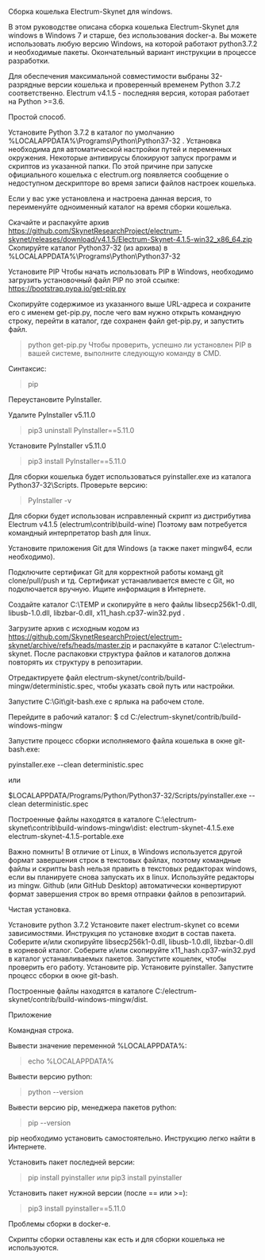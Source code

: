 ﻿Сборка кошелька Electrum-Skynet для windows.


В этом руководстве описана сборка кошелька Electrum-Skynet для windows в Windows 7 и старше, без использования docker-a. 
Вы можете использовать любую версию Windows, на которой работают python3.7.2 и необходимые пакеты. Окончательный вариант 
инструкции в процессе разработки.

Для обеспечения максимальной совместимости выбраны 32-разрядные версии кошелька  и проверенный временем Python 3.7.2  соответственно.
Electrum v4.1.5 - последняя версия, которая работает на Python >=3.6.



Простой способ.

Установите Python 3.7.2 в каталог по умолчанию %LOCALAPPDATA%\Programs\Python\Python37-32 .
Установка необходима для автоматической настройки путей и переменных окружения.
Некоторые антивирусы блокируют запуск программ и скриптов из указанной папки. По этой причине при запуске официального кошелька с electrum.org появляется сообщение о недоступном дескрипторе во время записи файлов настроек кошелька.
 
Если у вас уже установлена и настроена данная версия, то переименуйте одноименный каталог на время сборки кошелька. 

Скачайте и распакуйте архив https://github.com/SkynetResearchProject/electrum-skynet/releases/download/v4.1.5/Electrum-Skynet-4.1.5-win32_x86_64.zip
Скопируйте каталог Python37-32 (из архива) в %LOCALAPPDATA%\Programs\Python\Python37-32


Установите PIP
Чтобы начать использовать PIP в Windows, необходимо загрузить установочный файл PIP по этой ссылке: https://bootstrap.pypa.io/get-pip.py

Скопируйте содержимое из указанного выше URL-адреса и сохраните его с именем get-pip.py, после чего вам нужно открыть командную строку,  перейти в каталог, где сохранен файл get-pip.py, и запустить файл.

> python get-pip.py
Чтобы проверить, успешно ли установлен PIP в вашей системе, выполните следующую команду в CMD.

Синтаксис:

> pip

Переустановите PyInstaller.

Удалите PyInstaller v5.11.0
>pip3 uninstall  PyInstaller==5.11.0

Установите PyInstaller v5.11.0
>pip3 install  PyInstaller==5.11.0

Для сборки кошелька будет использоваться pyinstaller.exe из каталога Python37-32\Scripts.
Проверьте версию:
>PyInstaller -v


Для сборки будет использован исправленный скрипт из дистрибутива Electrum v4.1.5 (electrum\contrib\build-wine)
Поэтому вам потребуется командный интерпретатор bash для linux.

Установите приложения Git для Windows (а также пакет mingw64, если необходимо).

Подключите сертификат Git для корректной работы команд git clone/pull/push и тд. Сертификат устанавливается вместе с Git, но подключается вручную. Ищите информация в Интернете.

Создайте каталог C:\TEMP и скопируйте в него файлы libsecp256k1-0.dll, libusb-1.0.dll, libzbar-0.dll, x11_hash.cp37-win32.pyd .

Загрузите архив с исходным кодом из https://github.com/SkynetResearchProject/electrum-skynet/archive/refs/heads/master.zip
и распакуйте в каталог C:\electrum-skynet.
После распаковки структура файлов и каталогов должна повторять их структуру в репозитарии.


Отредактируете файл electrum-skynet/contrib/build-mingw/deterministic.spec, чтобы указать свой путь или настройки.


Запустите C:\Git\git-bash.exe с ярлыка на рабочем столе.

Перейдите в рабочий каталог:
$ cd C:/electrum-skynet/contrib/build-windows-mingw

Запустите процесс сборки исполняемого файла кошелька в окне git-bash.exe:

pyinstaller.exe  --clean deterministic.spec

или

$LOCALAPPDATA/Programs/Python/Python37-32/Scripts/pyinstaller.exe  --clean deterministic.spec

Построенные файлы находятся в каталоге C:\electrum-skynet\contrib\build-windows-mingw\dist:
electrum-skynet-4.1.5.exe
electrum-skynet-4.1.5-portable.exe




Важно помнить! В отличие от Linux, в Windows используется другой формат завершения строк в текстовых файлах, поэтому командные файлы и скрипты bash нельзя править в текстовых редакторах windows, если вы планируете снова запускать их в linux. Используйте редакторы из mingw.
Github (или GitHub Desktop) автоматически конвертируют формат завершения строк во время отправки файлов в репозитарий.




Чистая установка.


Установите python 3.7.2
Установите пакет electrum-skynet со всеми зависимостями. Инструкция по установке входит в состав пакета.
Соберите и/или скопируйте libsecp256k1-0.dll, libusb-1.0.dll, libzbar-0.dll в корневой кталог.
Соберите и/или скопируйте x11_hash.cp37-win32.pyd в каталог устанавливаемых пакетов.
Запустите кошелек, чтобы проверить его работу.
Установите pip.
Установите pyinstaller.
Запустите процесс сборки в окне git-bash.

Построенные файлы находятся в каталоге C:/electrum-skynet/contrib/build-windows-mingw/dist.







Приложение


Командная строка.

Вывести  значение переменной %LOCALAPPDATA%:
>echo %LOCALAPPDATA%

Вывести версию python:
>python --version

Вывести версию pip, менеджера пакетов python:
>pip --version

pip необходимо установить самостоятельно. Инструкцию легко найти в Интернете.


Установить пакет последней версии:
>pip install  pyinstaller
или
>pip3 install  pyinstaller

Установить пакет нужной версии (после == или >=):
>pip3 install  pyinstaller==5.11.0


Проблемы сборки в docker-e.

Скрипты сборки оставлены как есть и для сборки кошелька не используются.

